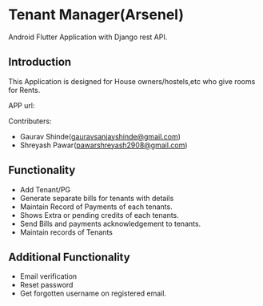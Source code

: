 # Tenant Manager(Arsenel) 

Android Flutter Application with Django rest API. 

## Introduction

This Application is designed for House owners/hostels,etc who give rooms for Rents. 

APP url:

Contributers: 
- Gaurav Shinde(gauravsanjayshinde@gmail.com) 
- Shreyash Pawar(pawarshreyash2908@gmail.com) 

## Functionality

- Add Tenant/PG
- Generate separate bills for tenants with details
- Maintain Record of Payments of each tenants.
- Shows Extra or pending credits of each tenants.
- Send Bills and payments acknowledgement to tenants.
- Maintain records of Tenants

## Additional Functionality
- Email verification
- Reset password
- Get forgotten username on registered email. 

